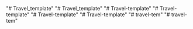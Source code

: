 "# Travel_template" 
"# Travel_template" 
"# Travel-template" 
"# Travel-template" 
"# Travel-template" 
"# Travel-template" 
"# travel-tem" 
"# travel-tem" 
